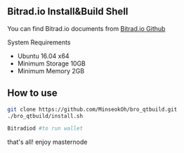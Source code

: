 ## Bitrad.io Install&Build Shell

You can find Bitrad.io documents from [Bitrad.io Github](https://github.com/thebitradio/Bitradio/tree/master/doc)

System Requirements

 * Ubuntu 16.04 x64
 * Minimum Storage 10GB
 * Minimum Memory 2GB

## How to use

```sh
git clone https://github.com/MinseokOh/bro_qtbuild.git
./bro_qtbuild/install.sh

Bitradiod #to run wallet
```

that's all! enjoy masternode 
